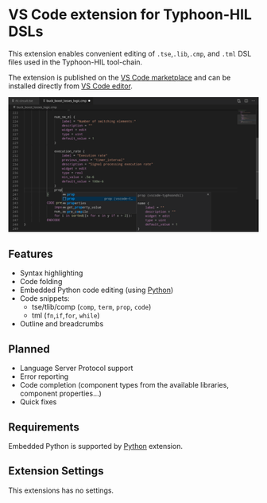 # VS Code extension for Typhoon-HIL DSLs

This extension enables convenient editing of `.tse`,`.lib`,`.cmp`, and `.tml`
DSL files used in the Typhoon-HIL tool-chain.

The extension is published on the [VS Code
marketplace](https://marketplace.visualstudio.com/items?itemName=typhoon-hil.vscode-typhoondsl)
and can be installed directly from [VS Code
editor](https://code.visualstudio.com/).

![TyphoonDSL editor](https://raw.githubusercontent.com/typhoon-hil/vscode-typhoondsl/main/images/typhoondsl-editor.png)


## Features

- Syntax highlighting
- Code folding
- Embedded Python code editing (using
  [Python](https://marketplace.visualstudio.com/items?itemName=ms-python.python))
- Code snippets:
  - tse/tlib/comp (`comp`, `term`, `prop`, `code`)
  - tml (`fn`,`if`,`for`, `while`)
- Outline and breadcrumbs


## Planned

- Language Server Protocol support
- Error reporting
- Code completion (component types from the available libraries, component properties...)
- Quick fixes


## Requirements

Embedded Python is supported by
[Python](https://marketplace.visualstudio.com/items?itemName=ms-python.python)
extension. 


## Extension Settings

This extensions has no settings.
